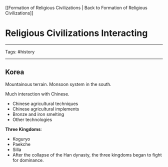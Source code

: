 [[Formation of Religious Civilizations | Back to Formation of Religious Civilizations]]

# Religious Civilizations Interacting

---

Tags: #history 

---

## Korea

Mountainous terrain.
Monsoon system in the south.

Much interaction with Chinese.
- Chinese agricultural techniques
- Chinese agricultural implements
- Bronze and iron smelting
- Other technologies

**Three Kingdoms**:
- Koguryo
- Paekche
- Silla
- After the collapse of the Han dynasty, the three kingdoms began to fight for dominance.


